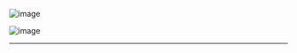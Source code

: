 ![image](https://github.com/JuliaLapova/Hack_2024/assets/119416226/6d0a1874-fcf7-40dc-aa9a-40a9cfc9af85)

![image](https://github.com/JuliaLapova/Hack_2024/assets/119416226/9e7e437e-4446-4d9a-b59d-d0ba15bdfec7)

---
